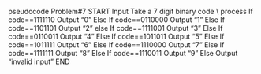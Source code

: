 pseudocode
Problem#7
START 
Input 
Take a 7 digit binary code 
\\ process 
If code==1111110
Output “0”
 Else If code==0110000
Output “1”
 Else If code==1101101
Output “2”
 else If code==1111001
Output “3”
Else If code==0110011
Output “4”
Else If code==1011011
Output “5”
Else If code==1011111
Output “6”
Else If code==1110000
Output “7”
Else If code==1111111
Output “8”
Else If code==1110011
Output “9”
Else 
Output “invalid input”
END


